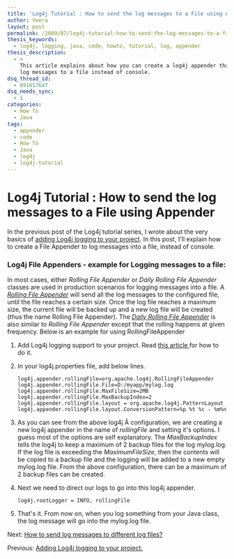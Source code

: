 ```yaml
---
title: 'Log4j Tutorial : How to send the log messages to a File using Appender'
author: Veera
layout: post
permalink: /2009/07/log4j-tutorial-how-to-send-the-log-messages-to-a-file/
thesis_keywords:
  - log4j, logging, java, code, howto, tutorial, log, appender
thesis_description:
  - >
    This article explains about how you can create a log4j appender that writes the
    log messages to a file instead of console.
dsq_thread_id:
  - 891617647
dsq_needs_sync:
  - 1
categories:
  - How To
  - Java
tags:
  - appender
  - code
  - How To
  - Java
  - log4j
  - log4j-tutorial
---
```

# Log4j Tutorial : How to send the log messages to a File using Appender

In the previous post of the Log4j tutorial series, I wrote about the very basics of [adding Log4j logging to your project][1]. In this post, I'll explain how to create a File Appender to log messages into a file, instead of console.

 [1]: http://veerasundar.com/blog/2009/07/log4j-tutorial-adding-log4j-logging-to-your-project/ "how to incorporate the Log4j logging support to your project, in a step by step manner."

### Log4j File Appenders - example for Logging messages to a file:

In most cases, either *Rolling File Appender* or *Daily Rolling File Appender* classes are used in production scenarios for logging messages into a file. A *[Rolling File Appender][2]* will send all the log messages to the configured file, until the file reaches a certain size. Once the log file reaches a maximum size, the current file will be backed up and a new log file will be created (thus the name Rolling File Appender). The *[Daily Rolling File Appender][3]* is also similar to *Rolling File Appender* except that the rolling happens at given frequency. Below is an example for using RollingFileAppender

 [2]: http://logging.apache.org/log4j/1.2/apidocs/org/apache/log4j/RollingFileAppender.html "RollingFileAppender extends FileAppender to backup the log files when they reach a certain size."
 [3]: http://logging.apache.org/log4j/1.2/apidocs/org/apache/log4j/DailyRollingFileAppender.html "DailyRollingFileAppender extends FileAppender so that the underlying file is rolled over at a user chosen frequency."

1.  Add Log4j logging support to your project. Read [this article ][1] for how to do it.
2.  In your log4j.properties file, add below lines.

        log4j.appender.rollingFile=org.apache.log4j.RollingFileAppender
        log4j.appender.rollingFile.File=D:/myapp/mylog.log
        log4j.appender.rollingFile.MaxFileSize=2MB
        log4j.appender.rollingFile.MaxBackupIndex=2
        log4j.appender.rollingFile.layout = org.apache.log4j.PatternLayout
        log4j.appender.rollingFile.layout.ConversionPattern=%p %t %c - %m%n

3.  As you can see from the above log4j Â configuration, we are creating a new log4j appender in the name of *rollingFile* and setting it's options. I guess most of the options are self explanatory. The *MaxBackupIndex* tells the log4j to keep a maximum of 2 backup files for the log mylog.log. If the log file is exceeding the *MaximumFileSize*, then the contents will be copied to a backup file and the logging will be added to a new empty mylog.log file. From the above configuration, there can be a maximum of 2 backup files can be created.
4.  Next we need to direct our logs to go into this log4j appender. 

        log4j.rootLogger = INFO, rollingFile

5.  That's it. From now on, when you log something from your Java class, the log message will go into the mylog.log file.

Next: [How to send log messages to different log files?][4]

 [4]: http://veerasundar.com/blog/2009/08/log4j-tutorial-how-to-send-log-messages-to-different-log-files/ "How to send log messages to different log files?"

Previous: [Adding Log4j logging to your project.][5]

 [5]: http://veerasundar.com/blog/2009/07/log4j-tutorial-adding-log4j-logging-to-your-project/ "Log4j Tutorial : Adding Log4j logging to your project"